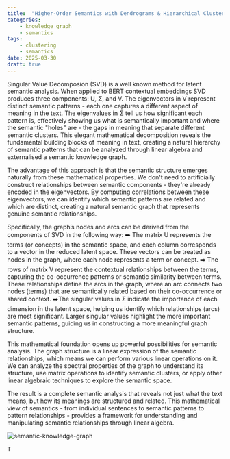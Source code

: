 ```yaml
---
title:  "Higher-Order Semantics with Dendrograms & Hierarchical Clustering"
categories: 
    - knowledge graph
    - semantics
tags: 
    - clustering
    - semantics
date: 2025-03-30
draft: true
---
```


Singular Value Decomposion (SVD) is a well known method for latent semantic analysis. When applied to BERT contextual embeddings SVD produces three components: U, Σ, and V. The eigenvectors in V represent distinct semantic patterns - each one captures a different aspect of meaning in the text. The eigenvalues in Σ tell us how significant each pattern is, effectively showing us what is semantically important and where the semantic "holes" are - the gaps in meaning that separate different semantic clusters. This elegant mathematical decomposition reveals the fundamental building blocks of meaning in text, creating a natural hierarchy of semantic patterns that can be analyzed through linear algebra and externalised a semantic knowledge graph.

The advantage of this approach is that the semantic structure emerges naturally from these mathematical properties. We don't need to artificially construct relationships between semantic components - they're already encoded in the eigenvectors. By computing correlations between these eigenvectors, we can identify which semantic patterns are related and which are distinct, creating a natural semantic graph that represents genuine semantic relationships.

Specifically, the graph’s nodes and arcs can be derived from the components of SVD in the following way:
➡️ The matrix U represents the terms (or concepts) in the semantic space, and each column corresponds to a vector in the reduced latent space. These vectors can be treated as nodes in the graph, where each node represents a term or concept. 
➡️ The rows of matrix V represent the contextual relationships between the terms, capturing the co-occurrence patterns or semantic similarity between terms. These relationships define the arcs in the graph, where an arc connects two nodes (terms) that are semantically related based on their co-occurrence or shared context.
➡️The singular values in Σ indicate the importance of each dimension in the latent space, helping us identify which relationships (arcs) are most significant. Larger singular values highlight the more important semantic patterns, guiding us in constructing a more meaningful graph structure.

This mathematical foundation opens up powerful possibilities for semantic analysis. The graph structure is a linear expression of the semantic relationships, which means we can perform various linear operations on it. We can analyze the spectral properties of the graph to understand its structure, use matrix operations to identify semantic clusters, or apply other linear algebraic techniques to explore the semantic space.

The result is a complete semantic analysis that reveals not just what the text means, but how its meanings are structured and related. This mathematical view of semantics - from individual sentences to semantic patterns to pattern relationships - provides a framework for understanding and manipulating semantic relationships through linear algebra.

![semantic-knowledge-graph](semantic_knowledge_graph.png)





T